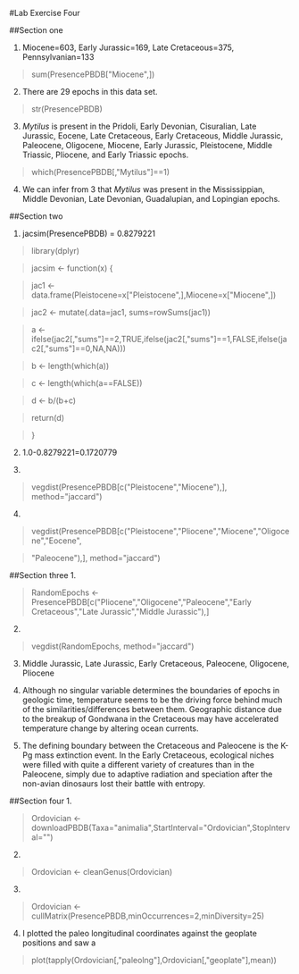 #Lab Exercise Four

##Section one
1. Miocene=603, Early Jurassic=169, Late Cretaceous=375, Pennsylvanian=133
  > sum(PresencePBDB["Miocene",])

2. There are 29 epochs in this data set. 
  > str(PresencePBDB)

3. *Mytilus* is present in the Pridoli, Early Devonian, Cisuralian, Late Jurassic, Eocene, Late Cretaceous, Early Cretaceous, Middle Jurassic, Paleocene, Oligocene, Miocene, Early Jurassic, Pleistocene, Middle Triassic, Pliocene, and Early Triassic epochs. 
  > which(PresencePBDB[,"Mytilus"]==1)

4. We can infer from 3 that *Mytilus* was present in the Mississippian, Middle Devonian, Late Devonian, Guadalupian, and Lopingian epochs.

##Section two
1. jacsim(PresencePBDB) = 0.8279221
  
  > library(dplyr)

  > jacsim <- function(x) {

  > jac1 <- data.frame(Pleistocene=x["Pleistocene",],Miocene=x["Miocene",])
  
  > jac2 <- mutate(.data=jac1, sums=rowSums(jac1))
  
  > a <- ifelse(jac2[,"sums"]==2,TRUE,ifelse(jac2[,"sums"]==1,FALSE,ifelse(jac2[,"sums"]==0,NA,NA)))
  
  > b <- length(which(a))
  
  > c <- length(which(a==FALSE))
  
  > d <- b/(b+c)
  
  > return(d)
  
  > }
  
  
2. 1.0-0.8279221=0.1720779

3.
  > vegdist(PresencePBDB[c("Pleistocene","Miocene"),], method="jaccard")

4.
  > vegdist(PresencePBDB[c("Pleistocene","Pliocene","Miocene","Oligocene","Eocene",

  > "Paleocene"),], method="jaccard")
  
##Section three
1.
  > RandomEpochs <- PresencePBDB[c("Pliocene","Oligocene","Paleocene","Early Cretaceous","Late Jurassic","Middle Jurassic"),]

2.
  > vegdist(RandomEpochs, method="jaccard")
  
3. Middle Jurassic, Late Jurassic, Early Cretaceous, Paleocene, Oligocene, Pliocene

4. Although no singular variable determines the boundaries of epochs in geologic time, temperature seems to be the driving force behind much of the similarities/differences between them. Geographic distance due to the breakup of Gondwana in the Cretaceous may have accelerated temperature change by altering ocean currents.
 
5. The defining boundary between the Cretaceous and Paleocene is the K-Pg mass extinction event. In the Early Cretaceous, ecological niches were filled with quite a different variety of creatures than in the Paleocene, simply due to adaptive radiation and speciation after the non-avian dinosaurs lost their battle with entropy.

##Section four
1.
  > Ordovician <- downloadPBDB(Taxa="animalia",StartInterval="Ordovician",StopInterval="")

2.
  > Ordovician <- cleanGenus(Ordovician)

3.
  > Ordovician <- cullMatrix(PresencePBDB,minOccurrences=2,minDiversity=25)
  

4. I plotted the paleo longitudinal coordinates against the geoplate positions and saw a 

  > plot(tapply(Ordovician[,"paleolng"],Ordovician[,"geoplate"],mean))



  
